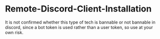 # Remote-Discord-Client-Installation
It is not confirmed whether this type of tech is bannable or not bannable in discord, since a bot token is used rather than a user token, so use at your own risk. 
